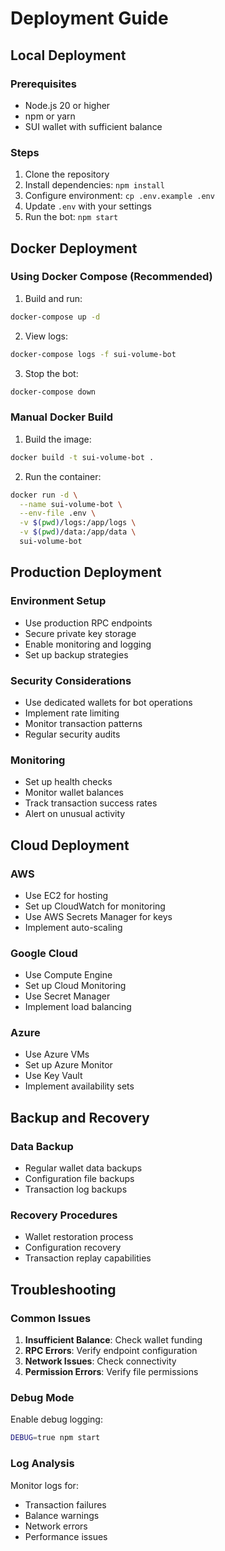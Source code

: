 # Deployment Guide

## Local Deployment

### Prerequisites
- Node.js 20 or higher
- npm or yarn
- SUI wallet with sufficient balance

### Steps
1. Clone the repository
2. Install dependencies: `npm install`
3. Configure environment: `cp .env.example .env`
4. Update `.env` with your settings
5. Run the bot: `npm start`

## Docker Deployment

### Using Docker Compose (Recommended)

1. Build and run:
```bash
docker-compose up -d
```

2. View logs:
```bash
docker-compose logs -f sui-volume-bot
```

3. Stop the bot:
```bash
docker-compose down
```

### Manual Docker Build

1. Build the image:
```bash
docker build -t sui-volume-bot .
```

2. Run the container:
```bash
docker run -d \
  --name sui-volume-bot \
  --env-file .env \
  -v $(pwd)/logs:/app/logs \
  -v $(pwd)/data:/app/data \
  sui-volume-bot
```

## Production Deployment

### Environment Setup
- Use production RPC endpoints
- Secure private key storage
- Enable monitoring and logging
- Set up backup strategies

### Security Considerations
- Use dedicated wallets for bot operations
- Implement rate limiting
- Monitor transaction patterns
- Regular security audits

### Monitoring
- Set up health checks
- Monitor wallet balances
- Track transaction success rates
- Alert on unusual activity

## Cloud Deployment

### AWS
- Use EC2 for hosting
- Set up CloudWatch for monitoring
- Use AWS Secrets Manager for keys
- Implement auto-scaling

### Google Cloud
- Use Compute Engine
- Set up Cloud Monitoring
- Use Secret Manager
- Implement load balancing

### Azure
- Use Azure VMs
- Set up Azure Monitor
- Use Key Vault
- Implement availability sets

## Backup and Recovery

### Data Backup
- Regular wallet data backups
- Configuration file backups
- Transaction log backups

### Recovery Procedures
- Wallet restoration process
- Configuration recovery
- Transaction replay capabilities

## Troubleshooting

### Common Issues
1. **Insufficient Balance**: Check wallet funding
2. **RPC Errors**: Verify endpoint configuration
3. **Network Issues**: Check connectivity
4. **Permission Errors**: Verify file permissions

### Debug Mode
Enable debug logging:
```bash
DEBUG=true npm start
```

### Log Analysis
Monitor logs for:
- Transaction failures
- Balance warnings
- Network errors
- Performance issues
